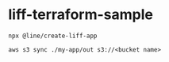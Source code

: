 # liff-terraform-sample

```
npx @line/create-liff-app
```

```
aws s3 sync ./my-app/out s3://<bucket name>
```
